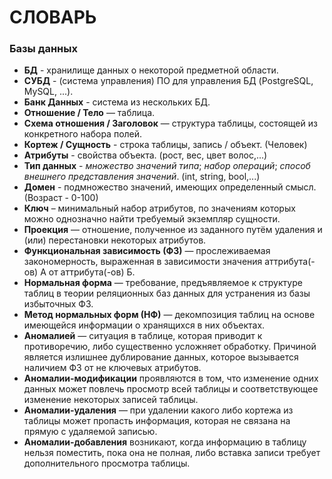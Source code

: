 # СЛОВАРЬ

### Базы данных
- **БД** - хранилище данных о некоторой предметной области.
- **СУБД** - (система управления) ПО для управления БД (PostgreSQL, MySQL, ...).
- **Банк Данных** - система из нескольких БД.
- **Отношение / Тело** — таблица.  
- **Схема отношения / Заголовок** — структура таблицы, состоящей из конкретного набора полей.  
- **Кортеж / Сущность** - строка таблицы, запись / объект. (Человек)
- **Атрибуты** - свойства объекта. (рост, вес, цвет волос,...)
- **Тип данных** - *множество значений типа*; *набор операций*; *способ внешнего представления значений*. (int, string, bool,...)
- **Домен** - подмножество значений, имеющих определенный смысл. (Возраст - 0-100)
- **Ключ** – минимальный набор атрибутов, по значениям которых можно однозначно найти требуемый экземпляр сущности.
- **Проекция** — отношение, полученное из заданного путём удаления и (или) перестановки некоторых атрибутов.  
- **Функциональная зависимость (ФЗ)** — прослеживаемая закономерность, выраженная в зависимости значения аттрибута(-ов) А от аттрибута(-ов) Б. 
- **Нормальная форма** — требование, предъявляемое к структуре таблиц в теории реляционных баз данных для устранения из базы избыточных ФЗ.  
- **Метод нормальных форм (НФ)** — декомпозиция таблиц на основе имеющейся информации о хранящихся в них объектах.
- **Аномалией** — ситуация в таблице, которая приводит к противоречию, либо существенно усложняет обработку. Причиной является излишнее дублирование данных, которое вызывается наличием ФЗ от не ключевых атрибутов.  
- **Аномалии-модификации** проявляются в том, что изменение одних данных может повлечь просмотр всей таблицы и соответствующее изменение некоторых записей таблицы.  
- **Аномалии-удаления** — при удалении какого либо кортежа из таблицы может пропасть информация, которая не связана на прямую с удаляемой записью.  
- **Аномалии-добавления** возникают, когда информацию в таблицу нельзя поместить, пока она не полная, либо вставка записи требует дополнительного просмотра таблицы.
